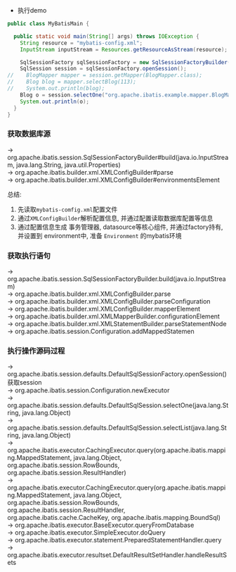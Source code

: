 
- 执行demo
```java
public class MyBatisMain {

  public static void main(String[] args) throws IOException {
    String resource = "mybatis-config.xml";
    InputStream inputStream = Resources.getResourceAsStream(resource);

    SqlSessionFactory sqlSessionFactory = new SqlSessionFactoryBuilder().build(inputStream);
    SqlSession session = sqlSessionFactory.openSession();
//    BlogMapper mapper = session.getMapper(BlogMapper.class);
//    Blog blog = mapper.selectBlog(113);
//    System.out.println(blog);
    Blog o = session.selectOne("org.apache.ibatis.example.mapper.BlogMapper.selectBlog", 113);
    System.out.println(o);
  }
}
```

### 获取数据库源
-> org.apache.ibatis.session.SqlSessionFactoryBuilder#build(java.io.InputStream, java.lang.String, java.util.Properties)  
-> org.apache.ibatis.builder.xml.XMLConfigBuilder#parse  
-> org.apache.ibatis.builder.xml.XMLConfigBuilder#environmentsElement

总结:

1. 先读取`mybatis-comfig.xml`配置文件
2. 通过`XMLConfigBuilder`解析配置信息, 并通过配置读取数据库配置等信息
3. 通过配置信息生成 事务管理器, datasource等核心组件, 并通过factory持有, 并设置到 environment中, 准备 `Environment` 的mybatis环境

### 获取执行语句
-> org.apache.ibatis.session.SqlSessionFactoryBuilder.build(java.io.InputStream)  
-> org.apache.ibatis.builder.xml.XMLConfigBuilder.parse  
-> org.apache.ibatis.builder.xml.XMLConfigBuilder.parseConfiguration  
-> org.apache.ibatis.builder.xml.XMLConfigBuilder.mapperElement  
-> org.apache.ibatis.builder.xml.XMLMapperBuilder.configurationElement  
-> org.apache.ibatis.builder.xml.XMLStatementBuilder.parseStatementNode  
-> org.apache.ibatis.session.Configuration.addMappedStatemen

### 执行操作源码过程

-> org.apache.ibatis.session.defaults.DefaultSqlSessionFactory.openSession() 获取session  
-> org.apache.ibatis.session.Configuration.newExecutor  
-> org.apache.ibatis.session.defaults.DefaultSqlSession.selectOne(java.lang.String, java.lang.Object)  
-> org.apache.ibatis.session.defaults.DefaultSqlSession.selectList(java.lang.String, java.lang.Object)  
-> org.apache.ibatis.executor.CachingExecutor.query(org.apache.ibatis.mapping.MappedStatement, java.lang.Object, org.apache.ibatis.session.RowBounds, org.apache.ibatis.session.ResultHandler)  
-> org.apache.ibatis.executor.CachingExecutor.query(org.apache.ibatis.mapping.MappedStatement, java.lang.Object, org.apache.ibatis.session.RowBounds, org.apache.ibatis.session.ResultHandler, org.apache.ibatis.cache.CacheKey, org.apache.ibatis.mapping.BoundSql)  
-> org.apache.ibatis.executor.BaseExecutor.queryFromDatabase  
-> org.apache.ibatis.executor.SimpleExecutor.doQuery  
-> org.apache.ibatis.executor.statement.PreparedStatementHandler.query  
-> org.apache.ibatis.executor.resultset.DefaultResultSetHandler.handleResultSets





